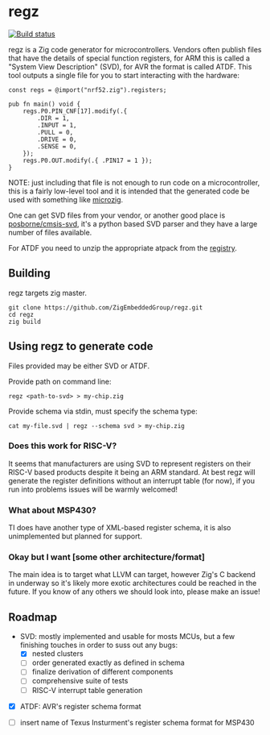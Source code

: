 # regz

[![Build status](https://badge.buildkite.com/58b618b0a1ce7917d66f28d48745cdb35b23ce522036495f40.svg)](https://buildkite.com/zig-embedded-group/regz)

regz is a Zig code generator for microcontrollers. Vendors often publish files
that have the details of special function registers, for ARM this is called a
"System View Description" (SVD), for AVR the format is called ATDF. This tool
outputs a single file for you to start interacting with the hardware:

```zig
const regs = @import("nrf52.zig").registers;

pub fn main() void {
    regs.P0.PIN_CNF[17].modify(.{
        .DIR = 1,
        .INPUT = 1,
        .PULL = 0,
        .DRIVE = 0,
        .SENSE = 0,
    });
    regs.P0.OUT.modify(.{ .PIN17 = 1 });
}
```

NOTE: just including that file is not enough to run code on a microcontroller,
this is a fairly low-level tool and it is intended that the generated code be
used with something like [microzig](https://github.com/ZigEmbeddedGroup/microzig).

One can get SVD files from your vendor, or another good place is
[posborne/cmsis-svd](https://github.com/posborne/cmsis-svd/tree/master/data),
it's a python based SVD parser and they have a large number of files available.

For ATDF you need to unzip the appropriate atpack from the
[registry](https://packs.download.microchip.com).

## Building

regz targets zig master.

```
git clone https://github.com/ZigEmbeddedGroup/regz.git
cd regz
zig build
```

## Using regz to generate code

Files provided may be either SVD or ATDF.

Provide path on command line:
```
regz <path-to-svd> > my-chip.zig
```

Provide schema via stdin, must specify the schema type:
```
cat my-file.svd | regz --schema svd > my-chip.zig
```

### Does this work for RISC-V?

It seems that manufacturers are using SVD to represent registers on their
RISC-V based products despite it being an ARM standard. At best regz will
generate the register definitions without an interrupt table (for now), if you
run into problems issues will be warmly welcomed!

### What about MSP430?

TI does have another type of XML-based register schema, it is also
unimplemented but planned for support.

### Okay but I want [some other architecture/format]

The main idea is to target what LLVM can target, however Zig's C backend in
underway so it's likely more exotic architectures could be reached in the
future. If you know of any others we should look into, please make an issue!

## Roadmap

- SVD: mostly implemented and usable for mosts MCUs, but a few finishing touches in order to suss out any bugs:
    - [x] nested clusters
    - [ ] order generated exactly as defined in schema
    - [ ] finalize derivation of different components
    - [ ] comprehensive suite of tests
    - [ ] RISC-V interrupt table generation
- [x] ATDF: AVR's register schema format
- [ ] insert name of Texus Insturment's register schema format for MSP430

